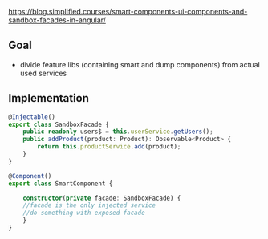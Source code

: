 https://blog.simplified.courses/smart-components-ui-components-and-sandbox-facades-in-angular/

## Goal

- divide feature libs (containing smart and dump components) from actual used services

## Implementation

```ts
@Injectable()
export class SandboxFacade {
	public readonly users$ = this.userService.getUsers();
	public addProduct(product: Product): Observable<Product> {
		return this.productService.add(product);
	}
}
```

```ts
@Component()
export class SmartComponent {

	constructor(private facade: SandboxFacade) {
	//facade is the only injected service
	//do something with exposed facade
	}
} 
```